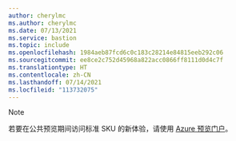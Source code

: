 ```yaml
---
author: cherylmc
ms.author: cherylmc
ms.date: 07/13/2021
ms.service: bastion
ms.topic: include
ms.openlocfilehash: 1984aeb87fcd6c0c183c28214e84815eeb292c06
ms.sourcegitcommit: ee8ce2c752d45968a822acc0866ff8111d0d4c7f
ms.translationtype: HT
ms.contentlocale: zh-CN
ms.lasthandoff: 07/14/2021
ms.locfileid: "113732075"
---
```

> [!NOTE]
> 若要在公共预览期间访问标准 SKU 的新体验，请使用 [Azure 预览门户](https://aka.ms/bastionstandard)。
>